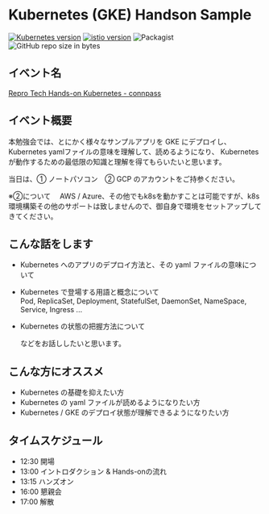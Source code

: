 # Kubernetes (GKE) Handson Sample

[![Kubernetes version](https://img.shields.io/badge/Kubernetes-v1.12.1-0040FF.svg?style=popout)](https://github.com/kubernetes/kubernetes/releases)
[![istio version](https://img.shields.io/badge/istio-v1.0.2-6600cc.svg?style=popout)](https://github.com/istio/istio/releases/)
![Packagist](https://img.shields.io/packagist/l/doctrine/orm.svg)
![GitHub repo size in bytes](https://img.shields.io/github/repo-size/badges/shields.svg)

## イベント名

[Repro Tech Hands-on Kubernetes - connpass](https://repro-tech.connpass.com/event/103490/#feed)


## イベント概要
本勉強会では、とにかく様々なサンプルアプリを GKE にデプロイし、
Kubernetes yamlファイルの意味を理解して、読めるようになり、
Kubernetes が動作するための最低限の知識と理解を得てもらいたいと思います。

当日は、① ノートパソコン　② GCP のアカウントをご持参ください。

※②について 　AWS / Azure、その他でもk8sを動かすことは可能ですが、k8s 環境構築その他のサポートは致しませんので、御自身で環境をセットアップしてきてください。


## こんな話をします
 * Kubernetes へのアプリのデプロイ方法と、その yaml ファイルの意味について

 * Kubernetes で登場する用語と概念について  
Pod, ReplicaSet, Deployment, StatefulSet, DaemonSet, NameSpace, Service, Ingress ...

 * Kubernetes の状態の把握方法について

   などをお話ししたいと思います。

## こんな方にオススメ
 * Kubernetes の基礎を抑えたい方
 * Kubernetes の yaml ファイルが読めるようになりたい方
 * Kubernetes / GKE のデプロイ状態が理解できるようになりたい方

## タイムスケジュール
 * 12:30	開場
 * 13:00	イントロダクション & Hands-onの流れ
 * 13:15	ハンズオン
 * 16:00	懇親会
 * 17:00	解散
